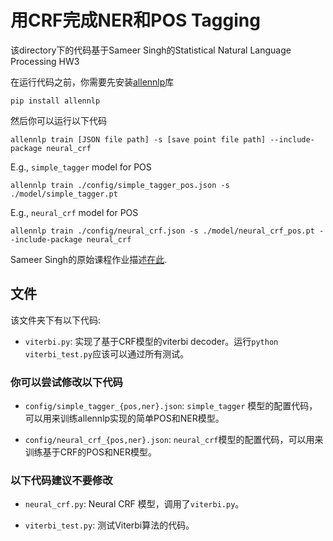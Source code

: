 # 用CRF完成NER和POS Tagging

该directory下的代码基于Sameer Singh的Statistical Natural Language Processing HW3


在运行代码之前，你需要先安装[allennlp](https://github.com/allenai/allennlp)库

```
pip install allennlp
```

然后你可以运行以下代码
```
allennlp train [JSON file path] -s [save point file path] --include-package neural_crf
```


E.g., `simple_tagger` model for POS
```
allennlp train ./config/simple_tagger_pos.json -s ./model/simple_tagger.pt
```
E.g., `neural_crf` model for POS
```
allennlp train ./config/neural_crf.json -s ./model/neural_crf_pos.pt --include-package neural_crf
```

Sameer Singh的原始课程作业描述[在此](https://canvas.eee.uci.edu/courses/14385/assignments/270636).

## 文件

该文件夹下有以下代码:


* `viterbi.py`: 实现了基于CRF模型的viterbi decoder。运行`python viterbi_test.py`应该可以通过所有测试。 

### 你可以尝试修改以下代码
* `config/simple_tagger_{pos,ner}.json`: `simple_tagger` 模型的配置代码，可以用来训练allennlp实现的简单POS和NER模型。

* `config/neural_crf_{pos,ner}.json`: `neural_crf`模型的配置代码，可以用来训练基于CRF的POS和NER模型。

### 以下代码建议不要修改

* `neural_crf.py`: Neural CRF 模型，调用了`viterbi.py`。

* `viterbi_test.py`: 测试Viterbi算法的代码。
